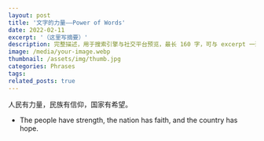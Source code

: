 ```yaml
---
layout: post
title: '文字的力量——Power of Words'
date: 2022-02-11
excerpt: '（这里写摘要）'
description: 完整描述，用于搜索引擎与社交平台预览，最长 160 字，可与 excerpt 一致
image: /media/your-image.webp
thumbnail: /assets/img/thumb.jpg
categories: Phrases
tags: 
related_posts: true
---
```


人民有力量，民族有信仰，国家有希望。

- The people have strength, the nation has faith, and the country has hope.